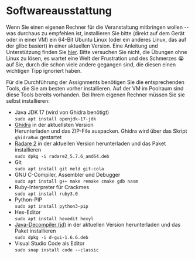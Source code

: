 # Softwareausstattung

Wenn Sie einen eigenen Rechner für die Veranstaltung mitbringen wollen -- was durchaus zu empfehlen ist, installieren Sie bitte (direkt auf dem Gerät oder in einer VM) ein 64-Bit Ubuntu Linux (oder ein anderes Linux, das auf der glibc basiert) in einer aktuellen Version. Eine Anleitung und Unterstützung finden Sie [hier](https://github.com/informatik-mannheim/linux-hsma/blob/master/doc/readme.md). Bitte versuchen Sie nicht, die Übungen ohne Linux zu lösen, es wartet eine Welt der Frustration und des Schmerzes 😭 auf Sie, durch die schon viele andere gegangen sind, die diesen einen wichtigen Tipp ignoriert haben.

Für die Durchführung der Assignments benötigen Sie die entsprechenden Tools, die Sie am besten vorher installieren. Auf der VM im Poolraum sind diese Tools bereits vorhanden. Bei Ihrem eigenen Rechner müssen Sie sie selbst installieren:

  * Java JDK 17 (wird von Ghidra benötigt)<br>`sudo apt install openjdk-17-jdk`
  * [Ghidra](https://ghidra-sre.org/) in der aktuellsten Version<br>Herunterladen und das ZIP-File auspacken. Ghidra wird über das Skript `ghidraRun` gestartet
  * [Radare 2](https://github.com/radareorg/radare2/releases/download/5.7.6/radare2_5.7.6_amd64.deb) in der aktuellen Version herunterladen und das Paket installieren<br>`sudo dpkg -i radare2_5.7.6_amd64.deb`
  * Git<br>`sudo apt install git meld git-cola`
  * GNU C-Compiler, Assembler und Debugger<br>`sudo apt install g++ make remake cmake gdb nasm`
  * Ruby-Interpreter für Crackmes<br>`sudo apt install ruby3.0`
  * Python-PIP<br>`sudo apt install python3-pip`
  * Hex-Editor<br>`sudo apt install hexedit hexyl`
  * [Java-Decompiler (jd)](https://github.com/java-decompiler/jd-gui/releases/download/v1.6.6/jd-gui-1.6.6.deb) in der aktuellen Version herunterladen und das Paket installieren<br>`sudo dpkg -i d-gui-1.6.6.deb`
  * Visual Studio Code als Editor<br>`sudo snap install code --classic`
